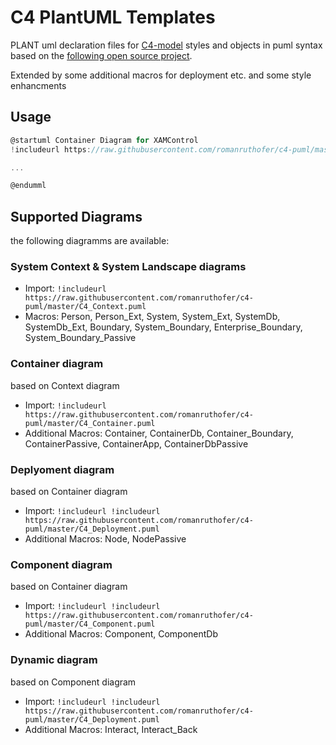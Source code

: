 # C4 PlantUML Templates 

PLANT uml declaration files for [C4-model](https://c4model.com/) styles and objects in puml syntax based on the [following open source project](https://github.com/RicardoNiepel/C4-PlantUML).

Extended by some additional macros for deployment etc. and some style enhancments

## Usage

```csharp
@startuml Container Diagram for XAMControl
!includeurl https://raw.githubusercontent.com/romanruthofer/c4-puml/master/C4_Container.puml

...

@endumml
```

## Supported Diagrams

the following diagramms are available:

### System Context & System Landscape diagrams
* Import: `!includeurl https://raw.githubusercontent.com/romanruthofer/c4-puml/master/C4_Context.puml`
* Macros: Person, Person_Ext, System, System_Ext, SystemDb, SystemDb_Ext, Boundary, System_Boundary, Enterprise_Boundary, System_Boundary_Passive

### Container diagram 
based on Context diagram
* Import: `!includeurl https://raw.githubusercontent.com/romanruthofer/c4-puml/master/C4_Container.puml`
* Additional Macros: Container, ContainerDb, Container_Boundary, ContainerPassive, ContainerApp, ContainerDbPassive

### Deplyoment diagram 
based on Container diagram
* Import: `!includeurl !includeurl https://raw.githubusercontent.com/romanruthofer/c4-puml/master/C4_Deployment.puml`
* Additional Macros: Node, NodePassive

### Component diagram
based on Container diagram
* Import: `!includeurl !includeurl https://raw.githubusercontent.com/romanruthofer/c4-puml/master/C4_Component.puml`
* Additional Macros: Component, ComponentDb

### Dynamic diagram 
based on Component diagram
* Import: `!includeurl !includeurl https://raw.githubusercontent.com/romanruthofer/c4-puml/master/C4_Deployment.puml`
* Additional Macros: Interact, Interact_Back

